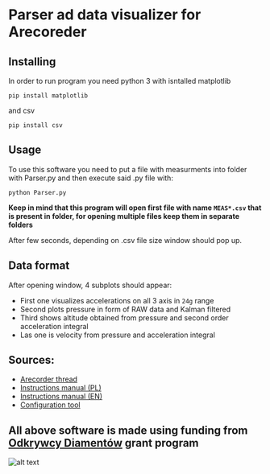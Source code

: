 # Parser ad data visualizer for Arecoreder 

## Installing

In order to run program you need python 3 with isntalled matplotlib 
```shell
pip install matplotlib
```
and csv
```shell
pip install csv
```

## Usage

To use this software you need to put a file with measurments into folder with Parser.py and then execute said .py file with:

```shell
python Parser.py
```
**Keep in mind that this program will open first file with name `MEAS*.csv` that is present in folder, for opening multiple files keep them in separate folders**

After few seconds, depending on .csv file size window should pop up. 

## Data format

After opening window, 4 subplots should appear:
* First one visualizes accelerations on all 3 axis in `24g` range
* Second plots pressure in form of RAW data and Kalman filtered
* Third shows altitude obtained from pressure and second order acceleration integral
* Las one is velocity from pressure and acceleration integral

## Sources:
* [Arecorder thread](https://www.forum.rakiety.org.pl/viewtopic.php?t=3039)
* [Instructions manual (PL)](https://drive.google.com/file/d/1ujWXMafTv1fnUb7v_bf8Bu2hM3gAQGBD/view)
* [Instructions manual (EN)](https://drive.google.com/file/d/1kpMVD8JVcOfqZkLpwjSBWpt2eQ2miaQd/view)
* [Configuration tool](https://drive.google.com/file/d/1b-haXZP8a1FCob4YfWzAAo6OGfvEhVCZ/view)

## All above software is made using funding from [Odkrywcy Diamentów](https://odkrywcydiamentow.com.pl/) grant program
![alt text](https://odkrywcydiamentow.com.pl/wp-content/uploads/2017/09/cropped-Odkrywcy_logo-1.png)
